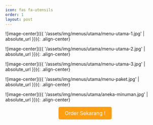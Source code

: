 ```yaml
---
icon: fas fa-utensils
order: 1
layout: post
---
```


![image-center]({{ '/assets/img/menus/utama/menu-utama-1.jpg' | absolute_url }}){: .align-center}

![image-center]({{ '/assets/img/menus/utama/menu-utama-2.jpg' | absolute_url }}){: .align-center}

![image-center]({{ '/assets/img/menus/utama/menu-utama-3.jpg' | absolute_url }}){: .align-center}

![image-center]({{ '/assets/img/menus/utama/menu-paket.jpg' | absolute_url }}){: .align-center}

![image-center]({{ '/assets/img/menus/utama/aneka-minuman.jpg' | absolute_url }}){: .align-center}

<div class="whatsapp-button-container">
    <a href="/tabs/whatsapp" class="whatsapp-button">
        Order Sekarang !
    </a>
</div>

<style>
.whatsapp-button-container {
    text-align: center;
}

.whatsapp-button {
    display: inline-block;
    padding: 10px 20px;
    background-color: #FF9F10;
    color: white;
    font-size: 16px;
    text-decoration: none;
    border-radius: 5px;
    transition: background-color 0.3s ease;
}

.whatsapp-button:hover {
    background-color: #FFFFFF;
}
</style>
